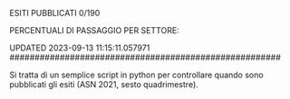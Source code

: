 ESITI PUBBLICATI 0/190 

PERCENTUALI DI PASSAGGIO PER SETTORE:

UPDATED 2023-09-13 11:15:11.057971
###################################################### 

Si tratta di un semplice script in python per controllare quando sono pubblicati gli esiti (ASN 2021, sesto quadrimestre).

